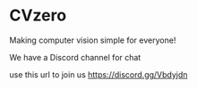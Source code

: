 # CVzero
Making computer vision simple for everyone!


We have a Discord channel for chat

use this url to join us
https://discord.gg/Vbdyjdn


